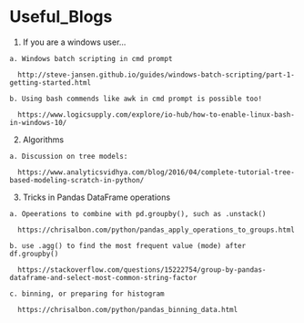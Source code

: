 # Useful_Blogs

  1. If you are a windows user...
  
    a. Windows batch scripting in cmd prompt
      
      http://steve-jansen.github.io/guides/windows-batch-scripting/part-1-getting-started.html
  
    b. Using bash commends like awk in cmd prompt is possible too!
    
      https://www.logicsupply.com/explore/io-hub/how-to-enable-linux-bash-in-windows-10/
  
  2. Algorithms
  
    a. Discussion on tree models:
    
      https://www.analyticsvidhya.com/blog/2016/04/complete-tutorial-tree-based-modeling-scratch-in-python/
      
  3. Tricks in Pandas DataFrame operations
  
    a. Opeerations to combine with pd.groupby(), such as .unstack()
    
      https://chrisalbon.com/python/pandas_apply_operations_to_groups.html
      
    b. use .agg() to find the most frequent value (mode) after df.groupby()
    
      https://stackoverflow.com/questions/15222754/group-by-pandas-dataframe-and-select-most-common-string-factor
      
    c. binning, or preparing for histogram
    
      https://chrisalbon.com/python/pandas_binning_data.html
